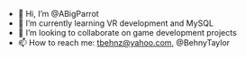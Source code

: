 - 👋 Hi, I’m @ABigParrot 
- 🌱 I’m currently learning VR development and MySQL
- 💞️ I’m looking to collaborate on game development projects
- 📫 How to reach me: tbehnz@yahoo.com, @BehnyTaylor

<!---
ABigParrot/ABigParrot is a ✨ special ✨ repository because its `README.md` (this file) appears on your GitHub profile.
You can click the Preview link to take a look at your changes.
--->
